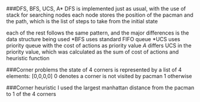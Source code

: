 ###DFS, BFS, UCS, A*
DFS is implemented just as usual, with the use of stack for searching nodes
each node stores the position of the pacman and the path, which is the list of steps to take from the initial state

each of the rest follows the same pattern, and the major differences is the data structure being used
*BFS uses standard FIFO queue
*UCS uses priority queue with the cost of actions as priority value
*A* differs UCS in the priority value, which was calculated as the sum of cost of actions and heuristic function

###Corner problems
the state of 4 corners is represented by a list of 4 elements: [0,0,0,0]
0 denotes a corner is not visited by pacman
1 otherwise

###Corner heuristic
I used the largest manhattan distance from the pacman to 1 of the 4 corners